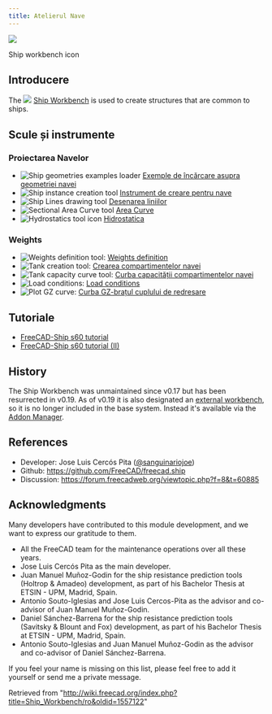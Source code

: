 ```yaml
---
title: Atelierul Nave
---
```

![](/images/Workbench_Ship.svg)

Ship workbench icon

## Introducere

The ![](/images/Workbench_Ship.svg) [Ship Workbench](/Ship_Workbench "Ship Workbench") is used to create structures that are common to ships.

## Scule și instrumente

### Proiectarea Navelor

* ![Ship geometries examples loader](/images/FreeCAD-Ship-LoadIco.png) [Exemple de încărcare asupra geometriei navei](/Ship_Geometries_Examples "Ship Geometries Examples")
* ![Ship instance creation tool](/images/FreeCAD-Ship-Ico.png) [Instrument de creare pentru nave](/Ship_New "Ship New")
* ![Ship Lines drawing tool](/images/FreeCAD-Ship-OutlineDrawIco.png) [Desenarea liniilor](/index.php?title=Ship_Outline&action=edit&redlink=1 "Ship Outline (page does not exist)")
* ![Sectional Area Curve tool](/images/FreeCAD-Ship-AreaCurveIco.png) [Area Curve](/Ship_Area "Ship Area")
* ![Hydrostatics tool icon](/images/Ship_Hydrostatics.png) [Hidrostatica](/Ship_Hydrostatics "Ship Hydrostatics")

### Weights

* ![Weights definition tool](/images/FreeCAD-Ship-WeightIco.png): [Weights definition](/Ship_Weight "Ship Weight")
* ![Tank creation tool](/images/FreeCAD-Ship-TankIco.png): [Crearea compartimentelor navei](/Ship_TankNew "Ship TankNew")
* ![Tank capacity curve tool](/images/Ship_TankCapacity.png): [Curba capacității compartimentelor navei](/Ship_TankCapacity "Ship TankCapacity")
* ![Load conditions](/images/Ship_Loading.png): [Load conditions](/Ship_Loading "Ship Loading")
* ![Plot GZ curve](/images/Ship_PlotGZ.png): [Curba GZ-brațul cuplului de redresare](/Ship_PlotGZ "Ship PlotGZ")

## Tutoriale

* [FreeCAD-Ship s60 tutorial](/FreeCAD-Ship_s60_tutorial "FreeCAD-Ship s60 tutorial")
* [FreeCAD-Ship s60 tutorial (II)](/FreeCAD-Ship_s60_tutorial_(II) "FreeCAD-Ship s60 tutorial (II)")

## History

The Ship Workbench was unmaintained since v0.17 but has been resurrected in v0.19. As of v0.19 it is also designated an [external workbench](/External_workbenches "External workbenches"), so it is no longer included in the base system. Instead it's available via the [Addon Manager](/Std_AddonMgr "Std AddonMgr").

## References

* Developer: Jose Luis Cercós Pita ([@sanguinariojoe](https://github.com/sanguinariojoe))
* Github: <https://github.com/FreeCAD/freecad.ship>
* Discussion: <https://forum.freecadweb.org/viewtopic.php?f=8&t=60885>

## Acknowledgments

Many developers have contributed to this module development, and we want to express our gratitude to them.

* All the FreeCAD team for the maintenance operations over all these years.
* Jose Luis Cercós Pita as the main developer.
* Juan Manuel Muñoz-Godin for the ship resistance prediction tools (Holtrop & Amadeo) development, as part of his Bachelor Thesis at ETSIN - UPM, Madrid, Spain.
* Antonio Souto-Iglesias and Jose Luis Cercos-Pita as the advisor and co-advisor of Juan Manuel Muñoz-Godin.
* Daniel Sánchez-Barrena for the ship resistance prediction tools (Savitsky & Blount and Fox) development, as part of his Bachelor Thesis at ETSIN - UPM, Madrid, Spain.
* Antonio Souto-Iglesias and Juan Manuel Muñoz-Godin as the advisor and co-advisor of Daniel Sánchez-Barrena.

If you feel your name is missing on this list, please feel free to add it yourself or send me a private message.

Retrieved from "<http://wiki.freecad.org/index.php?title=Ship_Workbench/ro&oldid=1557122>"